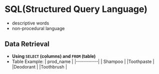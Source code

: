 # SQL(Structured Query Language)
- descriptive words
- non-procedural language

## Data Retrieval
- **Using `SELECT` (columns) and `FROM` (table)**
- Table Example:
  | prod_name |
  |-----------|
  | Shampoo   |
  |Toothpaste |
  |Deodorant  |
  |Toothbrush |
